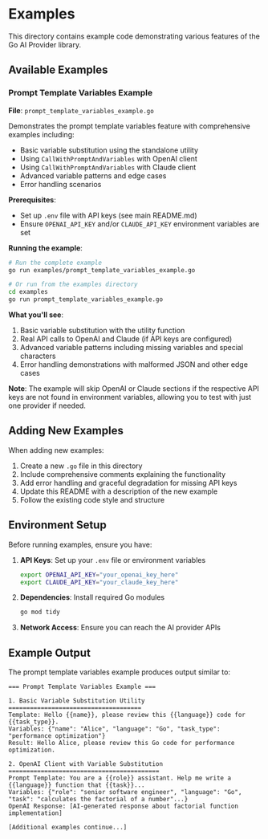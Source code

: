 # Examples

This directory contains example code demonstrating various features of the Go AI Provider library.

## Available Examples

### Prompt Template Variables Example

**File**: `prompt_template_variables_example.go`

Demonstrates the prompt template variables feature with comprehensive examples including:

- Basic variable substitution using the standalone utility
- Using `CallWithPromptAndVariables` with OpenAI client
- Using `CallWithPromptAndVariables` with Claude client  
- Advanced variable patterns and edge cases
- Error handling scenarios

**Prerequisites**:
- Set up `.env` file with API keys (see main README.md)
- Ensure `OPENAI_API_KEY` and/or `CLAUDE_API_KEY` environment variables are set

**Running the example**:

```bash
# Run the complete example
go run examples/prompt_template_variables_example.go

# Or run from the examples directory
cd examples
go run prompt_template_variables_example.go
```

**What you'll see**:
1. Basic variable substitution with the utility function
2. Real API calls to OpenAI and Claude (if API keys are configured)
3. Advanced variable patterns including missing variables and special characters
4. Error handling demonstrations with malformed JSON and other edge cases

**Note**: The example will skip OpenAI or Claude sections if the respective API keys are not found in environment variables, allowing you to test with just one provider if needed.

## Adding New Examples

When adding new examples:

1. Create a new `.go` file in this directory
2. Include comprehensive comments explaining the functionality
3. Add error handling and graceful degradation for missing API keys
4. Update this README with a description of the new example
5. Follow the existing code style and structure

## Environment Setup

Before running examples, ensure you have:

1. **API Keys**: Set up your `.env` file or environment variables
   ```bash
   export OPENAI_API_KEY="your_openai_key_here"
   export CLAUDE_API_KEY="your_claude_key_here"
   ```

2. **Dependencies**: Install required Go modules
   ```bash
   go mod tidy
   ```

3. **Network Access**: Ensure you can reach the AI provider APIs

## Example Output

The prompt template variables example produces output similar to:

```
=== Prompt Template Variables Example ===

1. Basic Variable Substitution Utility
=====================================
Template: Hello {{name}}, please review this {{language}} code for {{task_type}}.
Variables: {"name": "Alice", "language": "Go", "task_type": "performance optimization"}
Result: Hello Alice, please review this Go code for performance optimization.

2. OpenAI Client with Variable Substitution
==========================================
Prompt Template: You are a {{role}} assistant. Help me write a {{language}} function that {{task}}...
Variables: {"role": "senior software engineer", "language": "Go", "task": "calculates the factorial of a number"...}
OpenAI Response: [AI-generated response about factorial function implementation]

[Additional examples continue...]
```